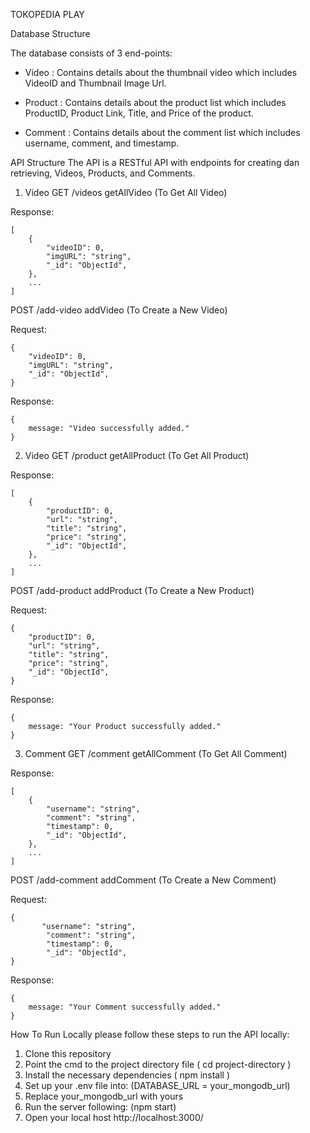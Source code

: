 TOKOPEDIA PLAY

Database Structure

The database consists of 3 end-points:
- Video : Contains details about the thumbnail video which includes VideoID and Thumbnail Image Url.

- Product : Contains details about the product list which includes ProductID, Product Link, Title, and Price of the product.

- Comment : Contains details about the comment list which includes username, comment, and timestamp.


API Structure
The API is a RESTful API with endpoints for creating dan retrieving, Videos, Products, and Comments.


1. Video
GET /videos getAllVideo (To Get All Video)

Response:
```
[
    {
        "videoID": 0,
        "imgURL": "string",
        "_id": "ObjectId",
    },
    ...
]
```

POST /add-video addVideo (To Create a New Video)

Request:
```
{
    "videoID": 0,
    "imgURL": "string",
    "_id": "ObjectId",
}
```

Response:
```
{
    message: "Video successfully added."
}
```

2. Video
GET /product getAllProduct (To Get All Product)

Response:
```
[
    {
        "productID": 0,
        "url": "string",
        "title": "string",
        "price": "string",
        "_id": "ObjectId",
    },
    ...
]
```

POST /add-product addProduct (To Create a New Product)

Request:
```
{
    "productID": 0,
    "url": "string",
    "title": "string",
    "price": "string",
    "_id": "ObjectId",
}
```

Response:
```
{
    message: "Your Product successfully added."
}
```

3. Comment
GET /comment getAllComment (To Get All Comment)

Response:
```
[
    {
        "username": "string",
        "comment": "string",
        "timestamp": 0,
        "_id": "ObjectId",
    },
    ...
]
```

POST /add-comment addComment (To Create a New Comment)

Request:
```
{
       "username": "string",
        "comment": "string",
        "timestamp": 0,
        "_id": "ObjectId",
}
```

Response:
```
{
    message: "Your Comment successfully added."
}
```

How To Run Locally
please follow these steps to run the API locally:

1. Clone this repository
2. Point the cmd to the project directory file ( cd project-directory )
3. Install the necessary dependencies ( npm install )
4. Set up your .env file into: (DATABASE_URL = your_mongodb_url)
5. Replace your_mongodb_url with yours
6. Run the server following: (npm start)
7. Open your local host http://localhost:3000/
